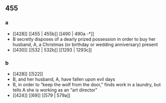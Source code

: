 ## 455
### a
- [[428]] [[455 | 455b]] [[490 | 490a -*]] 
- B secretly disposes of a dearly prized possession in order to buy her husband, A, a Christmas (or birthday or wedding anniversary) present
- [[430]] [[532 | 532b]] [[1293 | 1293c]] 

### b
- [[428]] [[522]] 
- B, and her husband, A, have fallen upon evil days
- B, in order to “keep the wolf from the door,” finds work in a laundry, but tells A she is working as an “art director”
- [[424]] [[69]] [[579 | 579a]] 

